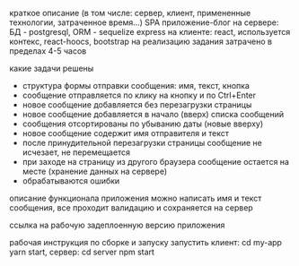 краткое описание (в том числе: сервер, клиент, примененные технологии, затраченное время...)
SPA приложение-блог
на сервере:
БД - postgresql, ORM - sequelize
express
на клиенте:
react, используется контекс, react-hoocs, bootstrap
на реализацию задания затрачено в пределах 4-5 часов

какие задачи решены

- структура формы отправки сообщения: имя, текст, кнопка
- сообщение отправляется по клику на кнопку и по Ctrl+Enter
- новое сообщение добавляется без перезагрузки страницы
- новое сообщение добавляется в начало (вверх) списка сообщений
- сообщения отсортированы по убыванию даты (новые вверху)
- новое сообщение содержит имя отправителя и текст
- после принудительной перезагрузки страницы сообщение не исчезает, не перемещается
- при заходе на страницу из другого браузера сообщение остается на месте (хранение данных на сервере)
- обрабатываются ошибки

описание функционала приложения
можно написать имя и текст сообщения, все проходит валидацию и сохраняется на сервер

ссылка на рабочую задеплоенную версию приложения

рабочая инструкция по сборке и запуску
запустить клиент: cd my-app yarn start, сервер: cd server npm start


